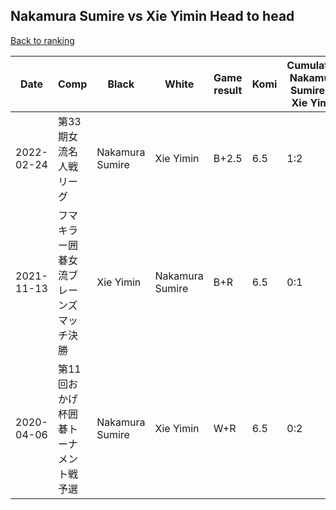 ## Nakamura Sumire vs Xie Yimin Head to head

[Back to ranking](../../index.md)




| **Date** | **Comp** | **Black** | **White** | **Game result** | **Komi** | **Cumulative Nakamura Sumire vs Xie Yimin** | **Nakamura Sumire streak** | **Xie Yimin streak** | 
| --- | --- | --- | --- | --- | --- | --- | --- | --- |
| 2022-02-24 | 第33期女流名人戦リーグ | Nakamura Sumire | Xie Yimin | B+2.5 | 6.5 | 1:2 | 1 | 0 | 
| 2021-11-13 | フマキラー囲碁女流ブレーンズマッチ決勝  | Xie Yimin | Nakamura Sumire | B+R | 6.5 | 0:1 | 0 | 1 | 
| 2020-04-06 | 第11回おかげ杯囲碁トーナメント戦予選 | Nakamura Sumire | Xie Yimin | W+R | 6.5 | 0:2 | 0 | 2 |




